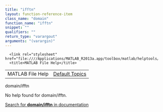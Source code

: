 ```yaml
---
title: "ifftn"
layout: function-reference-item
class_name: "domain"
function_name: "ifftn"
snippet: ""
qualifiers: ""
return_type: "varargout"
arguments: "(varargin)"
---
```


<html>
   <head>
      <meta http-equiv="Content-Type" content="text/html; charset=utf-8">
   
      <link rel="stylesheet" href="file:////Applications/MATLAB_R2013a.app/toolbox/matlab/helptools/private/helpwin.css">
      <title>MATLAB File Help</title>
   </head>
   <body>
      <!--Single-page help-->
      <table border="0" cellspacing="0" width="100%">
         <tr class="subheader">
            <td class="headertitle">MATLAB File Help</td>
            <td class="subheader-right"><a href="matlab:helpwin">Default Topics</a></td>
         </tr>
      </table>
      <div class="title">domain/ifftn</div>
      <!--No help found-->
      <p>No help found for <span class="helptopic">domain/ifftn</span>.
      </p>
      <p><a href="matlab:docsearch('domain/ifftn')">
            Search for <b>domain/ifftn</b> in documentation
            </a></p>
   </body>
</html>
